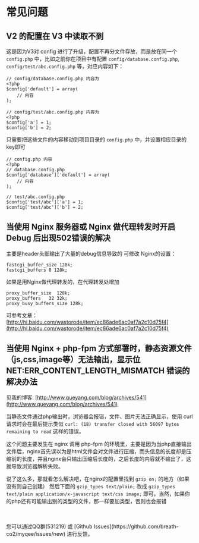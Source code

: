 # 常见问题

## V2 的配置在 V3 中读取不到

这是因为V3对 config 进行了升级，配置不再分文件存放，而是放在同一个 `config.php` 中，比如之前你在项目中有配置 `config/database.config.php`, `config/test/abc.config.php` 等，对应内容如下：

	// config/database.config.php 内容为
	<?php
	$config['default'] = array(
	    // 内容
	);
	
	// config/test/abc.config.php 内容为
	<?php
	$config['a'] = 1;
	$config['b'] = 2;

只需要把这些文件的内容移动到项目目录的 `config.php` 中，并设置相应目录的key即可

    // config.php 内容
    <?php
    // database.config.php
    $config['database']['default'] = array(
	    // 内容
	);
	
    // test/abc.config.php
    $config['test/abc']['a'] = 1;
    $config['test/abc']['b'] = 2;


## 当使用 Nginx 服务器或 Nginx 做代理转发时开启 Debug 后出现502错误的解决

主要是header头部输出了大量的debug信息导致的
可修改
Nginx的设置：

	fastcgi_buffer_size 128k;
	fastcgi_buffers 8 128k;

如果是用Nginx做代理转发的，在代理转发处增加

	proxy_buffer_size  128k;
	proxy_buffers   32 32k;
	proxy_busy_buffers_size 128k;

可参考文章：[http://hi.baidu.com/wastorode/item/ec86ade6ac0af7a2c10d75f4](http://hi.baidu.com/wastorode/item/ec86ade6ac0af7a2c10d75f4)


## 当使用 Nginx + php-fpm 方式部署时，静态资源文件（js,css,image等）无法输出，显示位NET:ERR_CONTENT_LENGTH_MISMATCH 错误的解决办法

见我的博客: [http://www.queyang.com/blog/archives/541](http://www.queyang.com/blog/archives/541) 

当静态文件通过php输出时，浏览器会报错，文件、图片无法正确显示，使用 curl 请求时会在最后提示类似 `curl: (18) transfer closed with 56097 bytes remaining to read` 这样的错误。

这个问题主要发生在 nginx 调用 php-fpm 的环境里，主要是因为当php直接输出文件后，nginx首先误以为是html文件会对文件进行压缩，而头信息的长度却是压缩前的长度，并且nginx会只输出压缩后长度的，之后长度的内容就不输出了，这就导致浏览器解析失败。

说了这么多，那就看怎么解决吧，在nginx的配置里找到 `gzip on;`  的地方（如果没有则自己创建）
然后下面的 `gzip_types text/plain;` 改成
`gzip_types text/plain application/x-javascript text/css image;` 
即可。当然，如果你的php还有可能输出别的类型的文件，那一样要加类型，否则也会报错



<br>
<br>
您可以通过QQ群(531219) 或 [Github Issues](https://github.com/breath-co2/myqee/issues/new) 进行反馈。